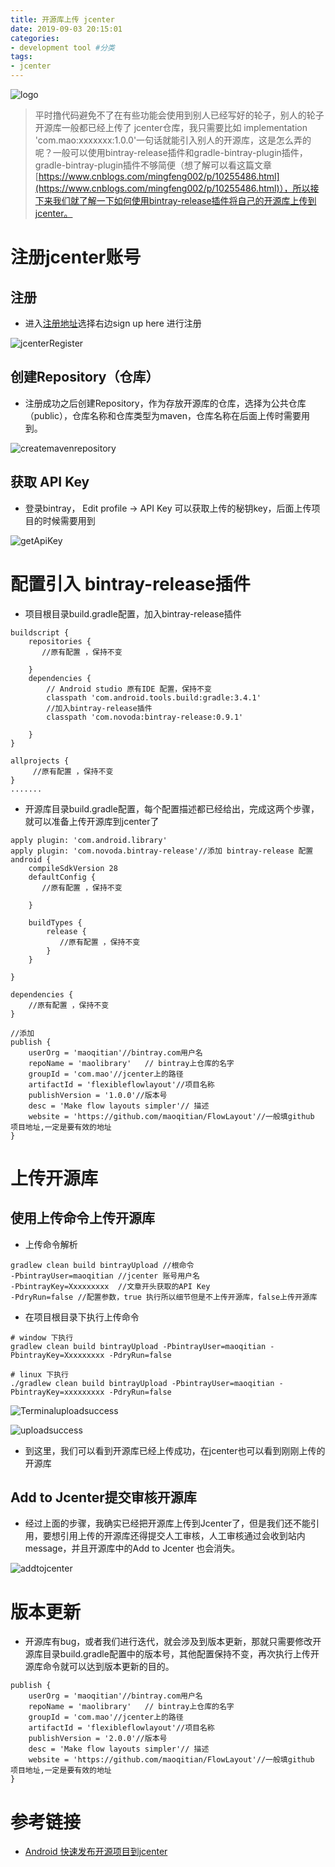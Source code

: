 ```yaml
---
title: 开源库上传 jcenter
date: 2019-09-03 20:15:01
categories:  
- development tool #分类
tags:
- jcenter
---
```

![logo](https://github.com/maoqitian/MaoMdPhoto/raw/master/jcenter%20upload/logo.png)
> 平时撸代码避免不了在有些功能会使用到别人已经写好的轮子，别人的轮子开源库一般都已经上传了 jcenter仓库，我只需要比如 implementation 'com.mao:xxxxxxx:1.0.0'一句话就能引入别人的开源库，这是怎么弄的呢？一般可以使用bintray-release插件和gradle-bintray-plugin插件，gradle-bintray-plugin插件不够简便（想了解可以看这篇文章[https://www.cnblogs.com/mingfeng002/p/10255486.html](https://www.cnblogs.com/mingfeng002/p/10255486.html)），所以接下来我们就了解一下如何使用bintray-release插件将自己的开源库上传到jcenter。
<!--more-->
# 注册jcenter账号
## 注册
- 进入[注册地址](https://bintray.com/)选择右边sign up here 进行注册

![jcenterRegister](https://github.com/maoqitian/MaoMdPhoto/raw/master/jcenter%20upload/jcenterRegister.png)

## 创建Repository（仓库） 
- 注册成功之后创建Repository，作为存放开源库的仓库，选择为公共仓库（public），仓库名称和仓库类型为maven，仓库名称在后面上传时需要用到。

![createmavenrepository](https://github.com/maoqitian/MaoMdPhoto/raw/master/jcenter%20upload/createmavenrepository.png)

## 获取 API Key
- 登录bintray， Edit profile -> API Key 可以获取上传的秘钥key，后面上传项目的时候需要用到

![getApiKey](https://github.com/maoqitian/MaoMdPhoto/raw/master/jcenter%20upload/getApiKey.png) 

# 配置引入 bintray-release插件

- 项目根目录build.gradle配置，加入bintray-release插件

```
buildscript {
    repositories {
       //原有配置 ，保持不变
        
    }
    dependencies {
        // Android studio 原有IDE 配置，保持不变
        classpath 'com.android.tools.build:gradle:3.4.1'
        //加入bintray-release插件
        classpath 'com.novoda:bintray-release:0.9.1'
      
    }
}

allprojects {
     //原有配置 ，保持不变
}
.......
```
- 开源库目录build.gradle配置，每个配置描述都已经给出，完成这两个步骤，就可以准备上传开源库到jcenter了

```
apply plugin: 'com.android.library'
apply plugin: 'com.novoda.bintray-release'//添加 bintray-release 配置
android {
    compileSdkVersion 28
    defaultConfig {
       //原有配置 ，保持不变

    }

    buildTypes {
        release {
           //原有配置 ，保持不变
        }
    }

}

dependencies {
    //原有配置 ，保持不变 
}

//添加
publish {
    userOrg = 'maoqitian'//bintray.com用户名
    repoName = 'maolibrary'   // bintray上仓库的名字
    groupId = 'com.mao'//jcenter上的路径
    artifactId = 'flexibleflowlayout'//项目名称
    publishVersion = '1.0.0'//版本号
    desc = 'Make flow layouts simpler'// 描述
    website = 'https://github.com/maoqitian/FlowLayout'//一般填github 项目地址,一定是要有效的地址
}
```
# 上传开源库

## 使用上传命令上传开源库
- 上传命令解析

```
gradlew clean build bintrayUpload //根命令
-PbintrayUser=maoqitian //jcenter 账号用户名
-PbintrayKey=Xxxxxxxxx  //文章开头获取的API Key
-PdryRun=false //配置参数，true 执行所以细节但是不上传开源库，false上传开源库
```

- 在项目根目录下执行上传命令

```
# window 下执行
gradlew clean build bintrayUpload -PbintrayUser=maoqitian -PbintrayKey=Xxxxxxxxx -PdryRun=false

# linux 下执行
./gradlew clean build bintrayUpload -PbintrayUser=maoqitian -PbintrayKey=xxxxxxxxx -PdryRun=false
```

![Terminaluploadsuccess](https://github.com/maoqitian/MaoMdPhoto/raw/master/jcenter%20upload/Terminaluploadsuccess.png)

![uploadsuccess](https://github.com/maoqitian/MaoMdPhoto/raw/master/jcenter%20upload/uploadsuccess.png)

- 到这里，我们可以看到开源库已经上传成功，在jcenter也可以看到刚刚上传的开源库

## Add to Jcenter提交审核开源库

- 经过上面的步骤，我确实已经把开源库上传到Jcenter了，但是我们还不能引用，要想引用上传的开源库还得提交人工审核，人工审核通过会收到站内message，并且开源库中的Add to Jcenter 也会消失。

![addtojcenter](https://github.com/maoqitian/MaoMdPhoto/raw/master/jcenter%20upload/addtojcenter.png)

# 版本更新

- 开源库有bug，或者我们进行迭代，就会涉及到版本更新，那就只需要修改开源库目录build.gradle配置中的版本号，其他配置保持不变，再次执行上传开源库命令就可以达到版本更新的目的。

```
publish {
    userOrg = 'maoqitian'//bintray.com用户名
    repoName = 'maolibrary'   // bintray上仓库的名字
    groupId = 'com.mao'//jcenter上的路径
    artifactId = 'flexibleflowlayout'//项目名称
    publishVersion = '2.0.0'//版本号
    desc = 'Make flow layouts simpler'// 描述
    website = 'https://github.com/maoqitian/FlowLayout'//一般填github 项目地址,一定是要有效的地址
}
```

# 参考链接

- [Android 快速发布开源项目到jcenter](https://blog.csdn.net/lmj623565791/article/details/51148825)